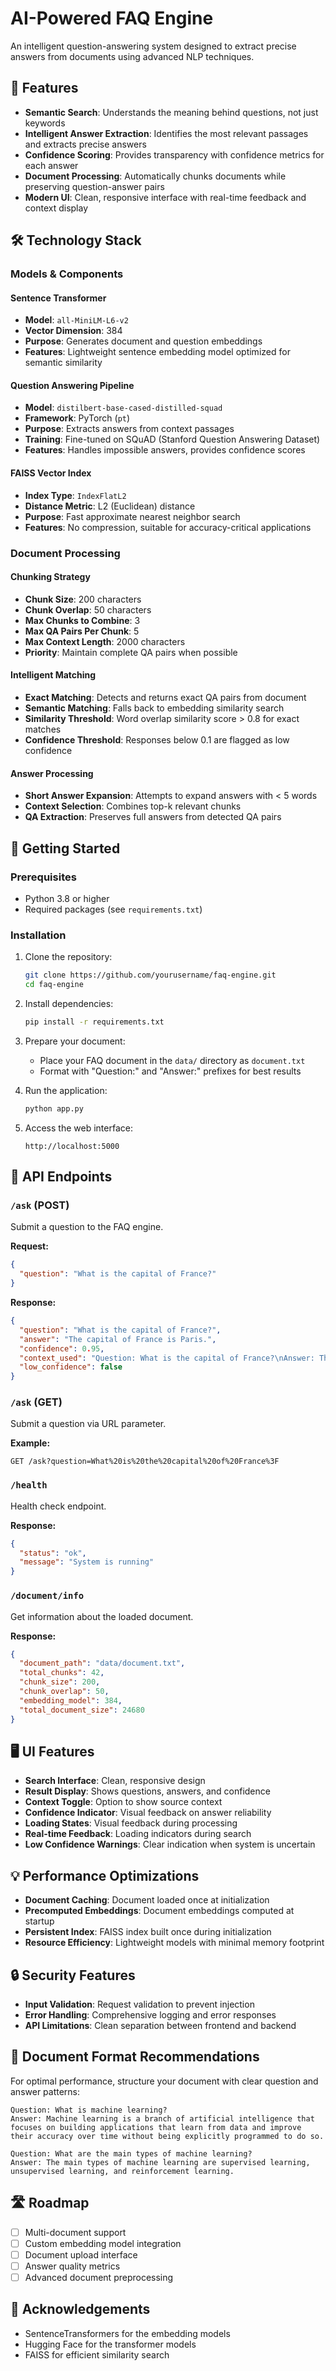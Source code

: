 # AI-Powered FAQ Engine

An intelligent question-answering system designed to extract precise answers from documents using advanced NLP techniques.

## 🌟 Features

- **Semantic Search**: Understands the meaning behind questions, not just keywords
- **Intelligent Answer Extraction**: Identifies the most relevant passages and extracts precise answers
- **Confidence Scoring**: Provides transparency with confidence metrics for each answer
- **Document Processing**: Automatically chunks documents while preserving question-answer pairs
- **Modern UI**: Clean, responsive interface with real-time feedback and context display

## 🛠️ Technology Stack

### Models & Components

#### Sentence Transformer
- **Model**: `all-MiniLM-L6-v2`
- **Vector Dimension**: 384
- **Purpose**: Generates document and question embeddings
- **Features**: Lightweight sentence embedding model optimized for semantic similarity

#### Question Answering Pipeline
- **Model**: `distilbert-base-cased-distilled-squad`
- **Framework**: PyTorch (`pt`)
- **Purpose**: Extracts answers from context passages
- **Training**: Fine-tuned on SQuAD (Stanford Question Answering Dataset)
- **Features**: Handles impossible answers, provides confidence scores

#### FAISS Vector Index
- **Index Type**: `IndexFlatL2`
- **Distance Metric**: L2 (Euclidean) distance
- **Purpose**: Fast approximate nearest neighbor search
- **Features**: No compression, suitable for accuracy-critical applications

### Document Processing

#### Chunking Strategy
- **Chunk Size**: 200 characters
- **Chunk Overlap**: 50 characters
- **Max Chunks to Combine**: 3
- **Max QA Pairs Per Chunk**: 5
- **Max Context Length**: 2000 characters
- **Priority**: Maintain complete QA pairs when possible

#### Intelligent Matching
- **Exact Matching**: Detects and returns exact QA pairs from document
- **Semantic Matching**: Falls back to embedding similarity search
- **Similarity Threshold**: Word overlap similarity score > 0.8 for exact matches
- **Confidence Threshold**: Responses below 0.1 are flagged as low confidence

#### Answer Processing
- **Short Answer Expansion**: Attempts to expand answers with < 5 words
- **Context Selection**: Combines top-k relevant chunks
- **QA Extraction**: Preserves full answers from detected QA pairs

## 🚀 Getting Started

### Prerequisites

- Python 3.8 or higher
- Required packages (see `requirements.txt`)

### Installation

1. Clone the repository:
   ```bash
   git clone https://github.com/yourusername/faq-engine.git
   cd faq-engine
   ```

2. Install dependencies:
   ```bash
   pip install -r requirements.txt
   ```

3. Prepare your document:
   - Place your FAQ document in the `data/` directory as `document.txt`
   - Format with "Question:" and "Answer:" prefixes for best results

4. Run the application:
   ```bash
   python app.py
   ```

5. Access the web interface:
   ```
   http://localhost:5000
   ```

## 🧰 API Endpoints

### `/ask` (POST)
Submit a question to the FAQ engine.

**Request:**
```json
{
  "question": "What is the capital of France?"
}
```

**Response:**
```json
{
  "question": "What is the capital of France?",
  "answer": "The capital of France is Paris.",
  "confidence": 0.95,
  "context_used": "Question: What is the capital of France?\nAnswer: The capital of France is Paris.",
  "low_confidence": false
}
```

### `/ask` (GET)
Submit a question via URL parameter.

**Example:**
```
GET /ask?question=What%20is%20the%20capital%20of%20France%3F
```

### `/health`
Health check endpoint.

**Response:**
```json
{
  "status": "ok",
  "message": "System is running"
}
```

### `/document/info`
Get information about the loaded document.

**Response:**
```json
{
  "document_path": "data/document.txt",
  "total_chunks": 42,
  "chunk_size": 200,
  "chunk_overlap": 50,
  "embedding_model": 384,
  "total_document_size": 24680
}
```

## 🖥️ UI Features

- **Search Interface**: Clean, responsive design
- **Result Display**: Shows questions, answers, and confidence
- **Context Toggle**: Option to show source context
- **Confidence Indicator**: Visual feedback on answer reliability
- **Loading States**: Visual feedback during processing
- **Real-time Feedback**: Loading indicators during search
- **Low Confidence Warnings**: Clear indication when system is uncertain

## 💡 Performance Optimizations

- **Document Caching**: Document loaded once at initialization
- **Precomputed Embeddings**: Document embeddings computed at startup
- **Persistent Index**: FAISS index built once during initialization
- **Resource Efficiency**: Lightweight models with minimal memory footprint

## 🔒 Security Features

- **Input Validation**: Request validation to prevent injection
- **Error Handling**: Comprehensive logging and error responses
- **API Limitations**: Clean separation between frontend and backend

## 📝 Document Format Recommendations

For optimal performance, structure your document with clear question and answer patterns:

```
Question: What is machine learning?
Answer: Machine learning is a branch of artificial intelligence that focuses on building applications that learn from data and improve their accuracy over time without being explicitly programmed to do so.

Question: What are the main types of machine learning?
Answer: The main types of machine learning are supervised learning, unsupervised learning, and reinforcement learning.
```

## 🛣️ Roadmap

- [ ] Multi-document support
- [ ] Custom embedding model integration
- [ ] Document upload interface
- [ ] Answer quality metrics
- [ ] Advanced document preprocessing

## 🙏 Acknowledgements

- SentenceTransformers for the embedding models
- Hugging Face for the transformer models
- FAISS for efficient similarity search